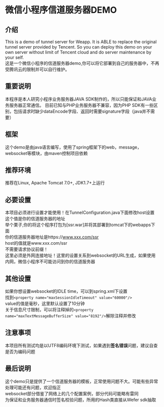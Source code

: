 # 微信小程序信道服务器DEMO
## 介绍
This is a demo of tunnel server for Weapp. It is ABLE to replace the original tunnel server provided by Tencent. So you can deploy this demo on your own server without limit of Tencent cloud and do server maintenance by your self.<br>
这是一个微信小程序的信道服务器demo,你可以将它部署到自己的服务器中，不再受腾讯云的限制并可以自行维护。

## 重要说明
本程序是本人研究小程序业务服务器JAVA SDK制作的，所以只能保证和JAVA业务服务器正常通信。
目前已知与PHP业务服务器不兼容，因为PHP SDK有一些区别，包括请求时缺少dataEncode字段、返回时需要signature字段（java并不需要）

## 框架
这个demo是由java语言编写，使用了spring框架下的web，message，websocket等模块，由maven控制项目依赖

## 推荐环境
推荐在Linux, Apache Tomcat 7.0+, JDK1.7+上运行

## 必要设置
本项目必须进行设置才能使用！在TunnelConfiguration.java下面修改host设置<br>
这个值是你的信道服务器的地址<br>
举个栗子,你的将这个程序打包为[ssr.war]并将其部署到tomcat下的webapps下面<br>
你的信道服务器地址是https://www.xxx.com/ssr<br>
host的值就是www.xxx.com/ssr<br>
不需要请求协议前缀！<br>
这里必须是外网连接地址！这里的设置关系到websocket的URL生成，如果使用内网，微信小程序不可能访问到你的信道服务器

## 其他设置
如果你想设置websocket的IDLE time，可以到spring.xml下设置<br>
找到`<property name="maxSessionIdleTimeout" value="60000"/>`<br>
value的值是毫秒，这里默认设置了10分钟<br>
关于信息尺寸限制，可以将注释掉的`<property name="maxTextMessageBufferSize" value="8192"/>`解除注释并修改

## 注意事项
本项目所有测试均是以UTF8编码环境下测试，如果遇到**签名错误**问题，建议自查是否为编码问题<br>

## 最后说明
这个demo只是提供了一个信道服务器的模板，正常使用问题不大。可能有些异常处理可能还有问题，欢迎指正<br>
websocket部分借鉴了网络上的几个配置案例，部分代码可能略有雷同<br>
为保证和业务服务器通信时签名校验问题，所用的Hash类直接从Wefer sdk抽取

